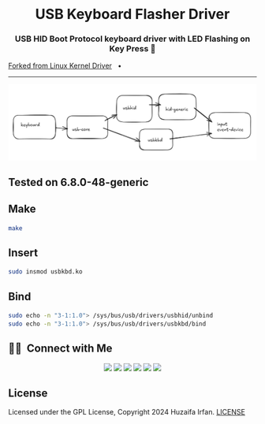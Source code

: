 <br />

<div align="center">
  <h1>USB Keyboard Flasher Driver</h1>
  <p><h3 align="center">USB HID Boot Protocol keyboard driver with LED Flashing on Key Press 🚀</h3></p>
</div>

[Forked from Linux Kernel Driver](https://github.com/torvalds/linux/blob/master/drivers/hid/usbhid/usbkbd.c)
&nbsp;&nbsp;•&nbsp;&nbsp;


<hr>

<div align="center">

![cover](cover.png)

</div>

## Tested on 6.8.0-48-generic

## Make

```bash
make
```

## Insert

```bash
sudo insmod usbkbd.ko
```

## Bind

```bash
sudo echo -n "3-1:1.0"> /sys/bus/usb/drivers/usbhid/unbind
sudo echo -n "3-1:1.0"> /sys/bus/usb/drivers/usbkbd/bind
```

## 🤝🏻 &nbsp;Connect with Me

<p align="center">
<a href="https://www.huzaifairfan.com"><img src="https://img.shields.io/badge/-huzaifairfan.com-1aa260?style=flat&logo=Google-Chrome&logoColor=white"/></a>
<a href="https://www.linkedin.com/in/huzaifairfan/"><img src="https://img.shields.io/badge/-Huzaifa%20Irfan-0072b1?style=flat&logo=Linkedin&logoColor=white"/></a>
<a href="https://github.com/HuzaifaIrfan/"><img src="https://img.shields.io/badge/-Huzaifa%20Irfan-4078c0?style=flat&logo=Github&logoColor=white"/></a>
<a href="mailto:contact@huzaifairfan.com"><img src="https://img.shields.io/badge/-contact@huzaifairfan.com-c71610?style=flat&logo=Gmail&logoColor=white"/></a>
<a href="https://www.instagram.com/huzaifairfan2001/"><img src="https://img.shields.io/badge/-@huzaifairfan2001-cd486b?style=flat&logo=Instagram&logoColor=white"/></a>
<a href="https://www.facebook.com/huzaifairfan2001/"><img src="https://img.shields.io/badge/-@huzaifairfan2001-4267B2?style=flat&logo=Facebook&logoColor=white"/></a>
</p>

## License

Licensed under the GPL License, Copyright 2024 Huzaifa Irfan. [LICENSE](LICENSE)